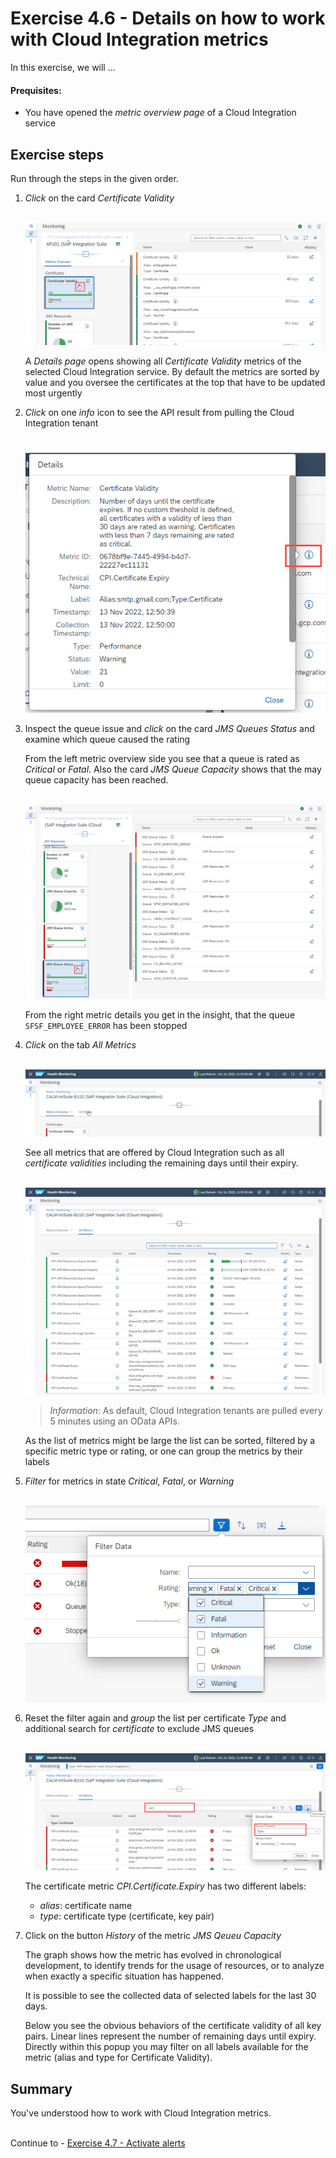 # Exercise 4.6 - Details on how to work with Cloud Integration metrics

In this exercise, we will ...

#### Prequisites:

- You have opened the *metric overview page* of a Cloud Integration service

## Exercise steps

Run through the steps in the given order.

1. *Click* on the card *Certificate Validity*

   <br>![](/exercises/ex4/images/HMMetricOverviewCertificateDetails.png)   
   
   A *Details page* opens showing all *Certificate Validity* metrics of the selected Cloud Integration service. By default the metrics are sorted by value and you oversee the certificates at the top that have to be updated most urgently
   
2. *Click* on one *info* icon to see the API result from pulling the Cloud Integration tenant

   <br>![](/exercises/ex4/images/HMMetricCertificateInfo.png)   
   
3. Inspect the queue issue and *click* on the card *JMS Queues Status* and examine which queue caused the rating

   From the left metric overview side you see that a queue is rated as *Critical* or *Fatal*. Also the card *JMS Queue Capacity* shows that the may queue capacity has been reached. 
      
   <br>![](/exercises/ex4/images/HMMetricQueueIssue.png)
   
   From the right metric details you get in the insight, that the queue `SFSF_EMPLOYEE_ERROR` has been stopped

4. *Click* on the tab *All Metrics*

   <br>![](/exercises/ex4/images/HMSwitchToAllMetrics.png)   

   See all metrics that are offered by Cloud Integration such as all *certificate validities* including the remaining days until their expiry. 

   <br>![](/exercises/ex4/images/HMCloudIntegrationMetrics.png)
   
   >
   > *Information*: As default, Cloud Integration tenants are pulled every 5 minutes using an OData APIs.
   > 

    As the list of metrics might be large the list can be sorted, filtered by a specific metric type or rating, or one can group the metrics by their labels

5. *Filter* for metrics in state *Critical*, *Fatal*, or *Warning*

   <br>![](/exercises/ex4/images/HMMetricsFilterData.png)   
   
6. Reset the filter again and *group* the list per certificate *Type* and additional search for *certificate* to exclude JMS queues

   <br>![](/exercises/ex4/images/HMMetricsGroupPerCertificateType.png)
   
   The certificate metric *CPI.Certificate.Expiry* has two different labels: 
   
   - *alias*: certificate name
   - *type*: certificate type (certificate, key pair) 
   
7. Click on the button *History* of the metric *JMS Qeueu Capacity*

   The graph shows how the metric has evolved in chronological development, to identify trends for the usage of resources, or to analyze when exactly a specific situation has happened. 

   It is possible to see the collected data of selected labels for the last 30 days. 

   Below you see the obvious behaviors of the certificate validity of all key pairs. Linear lines represent the number of remaining days until expiry. Directly within this popup you may filter on all labels available for the metric (alias and type for Certificate Validity).

## Summary

You've understood how to work with Cloud Integration metrics.

<br>Continue to - [Exercise 4.7 - Activate alerts](/exercises/ex4/ex47/)
